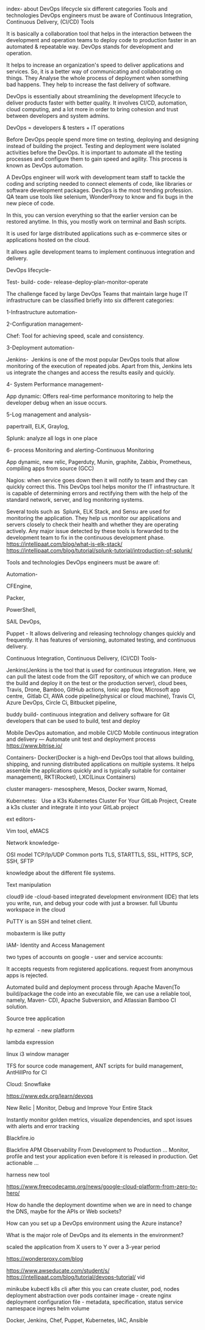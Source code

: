 index-
about
DevOps lifecycle
six different categories
Tools and technologies DevOps engineers must be aware of
Continuous Integration, Continuous Delivery, (CI/CD) Tools

It is basically a collaboration tool that helps in the interaction between the development and operation teams to deploy code to production faster in an automated & repeatable way. DevOps stands for development and operation.

It helps to increase an organization's speed to deliver applications and services. So, it is a better way of communicating and collaborating on things. They Analyse the whole process of deployment when something bad happens. They help to increase the fast delivery of software.

DevOps is essentially about streamlining the development lifecycle to deliver products faster with better quality. It involves CI/CD, automation, cloud computing, and a lot more in order to bring cohesion and trust between developers and system admins.

DevOps = developers & testers + IT operations

Before DevOps people spend more time on testing, deploying and designing instead of building the project. Testing and deployment were isolated activities before the DevOps. It is important to automate all the testing processes and configure them to gain speed and agility. This process is known as DevOps automation.

A DevOps engineer will work with development team staff to tackle the coding and scripting needed to connect elements of code, like libraries or software development packages. DevOps is the most trending profession. QA team use tools like selenium, WonderProxy to know and fix bugs in the new piece of code.

In this, you can version everything so that the earlier version can be restored anytime. In this, you mostly work on terminal and Bash scripts.

It is used for large distributed applications such as e-commerce sites or applications hosted on the cloud.

It allows agile development teams to implement continuous integration and delivery.  

DevOps lifecycle-

Test- build- code- release-deploy-plan-monitor-operate

The challenge faced by large DevOps Teams that maintain large huge IT infrastructure can be classified briefly into six different categories:

1-Infrastructure automation-



2-Configuration management-

Chef: Tool for achieving speed, scale and consistency.

3-Deployment automation-

Jenkins-  Jenkins is one of the most popular DevOps tools that allow monitoring of the execution of repeated jobs. Apart from this, Jenkins lets us integrate the changes and access the results easily and quickly.

4- System Performance management-

App dynamic: Offers real-time performance monitoring to help the developer debug when an issue occurs.

5-Log management and analysis-

papertraill, ELK, Graylog, 

Splunk: analyze all logs in one place

6- process Monitoring and alerting-Continuous Monitoring

App dynamic, new relic, Pagerduty, Munin, graphite, Zabbix, Prometheus, compiling apps from source (GCC)

Nagios: when service goes down then it will notify to team and they can quickly correct this. This DevOps tool helps monitor the IT infrastructure. It is capable of determining errors and rectifying them with the help of the standard network, server, and log monitoring systems.

Several tools such as  Splunk, ELK Stack, and Sensu are used for monitoring the application. They help us monitor our applications and servers closely to check their health and whether they are operating actively. Any major issue detected by these tools is forwarded to the development team to fix in the continuous development phase.
https://intellipaat.com/blog/what-is-elk-stack/
https://intellipaat.com/blog/tutorial/splunk-tutorial/introduction-of-splunk/

Tools and technologies DevOps engineers must be aware of:

Automation-

CFEngine,

Packer,

PowerShell,

SAIL DevOps,

Puppet - It allows delivering and releasing technology changes quickly and frequently. It has features of versioning, automated testing, and continuous delivery.

Continuous Integration, Continuous Delivery, (CI/CD) Tools-

Jenkins(Jenkins is the tool that is used for continuous integration. Here, we can pull the latest code from the GIT repository, of which we can produce the build and deploy it on the test or the production server), cloud bees, Travis, Drone, Bamboo, GitHub actions, Ionic app flow, Microsoft app centre,  Gitlab CI, AWA code pipeline(physical or cloud machine), Travis CI, Azure DevOps, Circle Ci, Bitbucket pipeline,

buddy build- continuous integration and delivery software for Git developers that can be used to build, test and deploy

Mobile DevOps automation, and mobile CI/CD
Mobile continuous integration and delivery — Automate unit test and deployment process
https://www.bitrise.io/

Containers- Docker(Docker is a high-end DevOps tool that allows building, shipping, and running distributed applications on multiple systems. It helps assemble the applications quickly and is typically suitable for container management), RKT(Rocket), LXC(Linux Containers)

cluster managers- mesosphere, Mesos, Docker swarm, Nomad, 

Kubernetes:   Use a K3s Kubernetes Cluster For Your GitLab Project, Create a k3s cluster and integrate it into your GitLab project 

ext editors-

Vim tool, eMACS

Network knowledge-

OSI model TCP/Ip/UDP Common ports TLS, STARTTLS, SSL, HTTPS, SCP, SSH, SFTP

knowledge about the different file systems.

Text manipulation

cloud9 ide -cloud-based integrated development environment (IDE) that lets you write, run, and debug your code with just a browser. full Ubuntu workspace in the cloud

PuTTY is an SSH and telnet client.

mobaxterm is like putty

IAM- Identity and Access Management

two types of accounts on google - user and service accounts:

It accepts requests from registered applications. request from anonymous apps is rejected.

Automated build and deployment process through Apache Maven(To build/package the code into an executable file, we can use a reliable tool, namely, Maven- CD), Apache Subversion, and Atlassian Bamboo CI solution.

Source tree application

hp ezmeral  - new platform

lambda expression

linux i3 window manager

TFS for source code management, ANT scripts for build management, AntHillPro for CI

Cloud: Snowflake

https://www.edx.org/learn/devops


New Relic | Monitor, Debug and Improve Your Entire Stack

Instantly monitor golden metrics, visualize dependencies, and spot issues with alerts and error tracking

Blackfire.io

Blackfire APM Observability From Development to Production ... Monitor, profile and test your application even before it is released in production. Get actionable ...

harness new tool

https://www.freecodecamp.org/news/google-cloud-platform-from-zero-to-hero/

How do handle the deployment downtime when we are in need to change the DNS, maybe for the APIs or Web sockets?

How can you set up a DevOps environment using the Azure instance?

What is the major role of DevOps and its elements in the environment?

scaled the application from X users to Y over a 3-year period

https://wonderproxy.com/blog

https://www.awseducate.com/student/s/
https://intellipaat.com/blog/tutorial/devops-tutorial/  vid

minikube
kubectl
k8s cli
after this you can create cluster, pod, nodes
deployment abstraction over pods
container image - create
nginx deployment
configuration file - metadata, specification, status
service
namespace
ingrees
helm
volume

Docker, Jenkins, Chef, Puppet, Kubernetes, IAC, Ansible